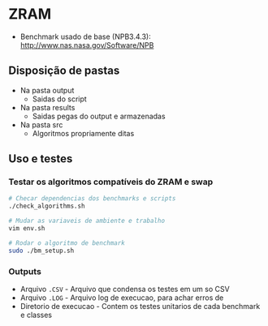 # ZRAM

* Benchmark usado de base (NPB3.4.3): http://www.nas.nasa.gov/Software/NPB

## Disposição de pastas

* Na pasta output
  * Saidas do script
* Na pasta results
  * Saidas pegas do output e armazenadas
* Na pasta src
  * Algoritmos propriamente ditas

## Uso e testes

### Testar os algoritmos compatíveis do ZRAM e swap

```bash
# Checar dependencias dos benchmarks e scripts
./check_algorithms.sh

# Mudar as variaveis de ambiente e trabalho
vim env.sh

# Rodar o algoritmo de benchmark
sudo ./bm_setup.sh
```

### Outputs

* Arquivo `.CSV` - Arquivo que condensa os testes em um so CSV
* Arquivo `.LOG` - Arquivo log de execucao, para achar erros de 
* Diretorio de execucao - Contem os testes unitarios de cada benchmark e classes
